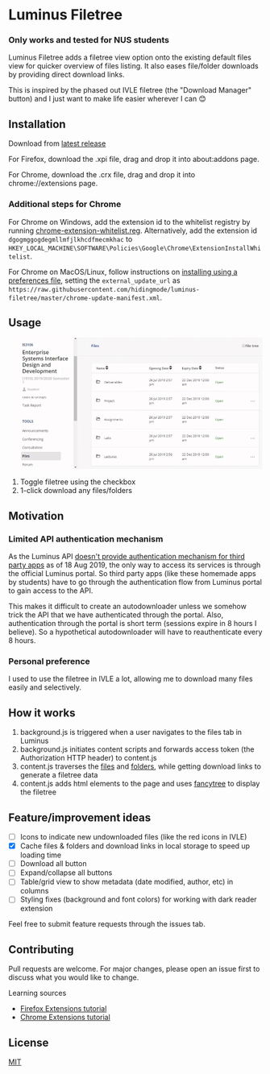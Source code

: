 # Luminus Filetree

### **Only works and tested for NUS students**

Luminus Filetree adds a filetree view option onto the existing default files view for quicker overview of files listing. It also eases file/folder downloads by providing direct download links.

This is inspired by the phased out IVLE filetree (the "Download Manager" button) and I just want to make life easier wherever I can :blush:

## Installation

Download from [latest release](https://github.com/hidingmode/luminus-filetree/releases/latest)

For Firefox, download the .xpi file, drag and drop it into about:addons page.

For Chrome, download the .crx file, drag and drop it into chrome://extensions page.

### Additional steps for Chrome
For Chrome on Windows, add the extension id to the whitelist registry by running [chrome-extension-whitelist.reg](chrome-extension-whitelist.reg). Alternatively, add the extension id `dgogmggogdegmllmfjlkhcdfmecmkhac` to `HKEY_LOCAL_MACHINE\SOFTWARE\Policies\Google\Chrome\ExtensionInstallWhitelist`.

For Chrome on MacOS/Linux, follow instructions on [installing using a preferences file](https://developer.chrome.com/extensions/external_extensions#preferences), setting the `external_update_url` as `https://raw.githubusercontent.com/hidingmode/luminus-filetree/master/chrome-update-manifest.xml`.

## Usage

![filetree demo](assets/filetree-demo.gif)

1. Toggle filetree using the checkbox
2. 1-click download any files/folders

## Motivation

### Limited API authentication mechanism
As the Luminus API [doesn't provide authentication mechanism for third party apps](https://wiki.nus.edu.sg/pages/viewpage.action?pageId=201035429) as of 18 Aug 2019, the only way to access its services is through the official Luminus portal. So third party apps (like these homemade apps by students) have to go through the authentication flow from Luminus portal to gain access to the API.

This makes it difficult to create an autodownloader unless we somehow trick the API that we have authenticated through the portal. Also, authentication through the portal is short term (sessions expire in 8 hours I believe). So a hypothetical autodownloader will have to reauthenticate every 8 hours.

### Personal preference
I used to use the filetree in IVLE a lot, allowing me to download many files easily and selectively.

## How it works
1. background.js is triggered when a user navigates to the files tab in Luminus
2. background.js initiates content scripts and forwards access token (the Authorization HTTP header) to content.js
3. content.js traverses the [files](https://luminus.portal.azure-api.net/docs/services/Files/operations/GetFiles) and [folders](https://luminus.portal.azure-api.net/docs/services/Files/operations/GetFolders), while getting download links to generate a filetree data
4. content.js adds html elements to the page and uses [fancytree](https://github.com/mar10/fancytree) to display the filetree

## Feature/improvement ideas
- [ ] Icons to indicate new undownloaded files (like the red icons in IVLE)
- [x] Cache files & folders and download links in local storage to speed up loading time
- [ ] Download all button
- [ ] Expand/collapse all buttons
- [ ] Table/grid view to show metadata (date modified, author, etc) in columns
- [ ] Styling fixes (background and font colors) for working with dark reader extension

Feel free to submit feature requests through the issues tab.

## Contributing
Pull requests are welcome. For major changes, please open an issue first to discuss what you would like to change.

Learning sources
- [Firefox Extensions tutorial](https://developer.mozilla.org/en-US/docs/Mozilla/Add-ons/WebExtensions/Your_first_WebExtension)
- [Chrome Extensions tutorial](https://developer.chrome.com/extensions/getstarted)

## License
[MIT](https://choosealicense.com/licenses/mit/)